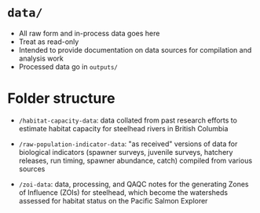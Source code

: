 # `data/`

* All raw form and in-process data goes here
* Treat as read-only
* Intended to provide documentation on data sources for compilation and analysis work
* Processed data go in `outputs/`

# Folder structure

* `/habitat-capacity-data`: data collated from past research efforts to estimate habitat capacity for steelhead rivers in British Columbia 

* `/raw-population-indicator-data`: "as received" versions of data for biological indicators (spawner surveys, juvenile surveys, hatchery releases, run timing, spawner abundance, catch) compiled from various sources

* `/zoi-data`: data, processing, and QAQC notes for the generating Zones of Influence (ZOIs) for steelhead, which become the watersheds assessed for habitat status on the Pacific Salmon Explorer 